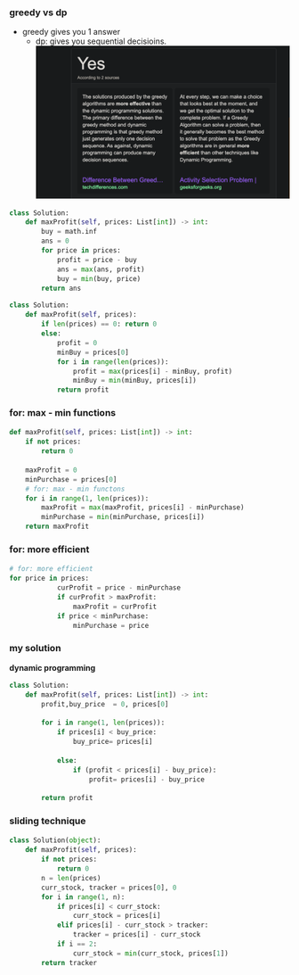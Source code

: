
### greedy  vs dp 
- greedy gives you 1 answer
	- dp: gives you sequential decisioins.
![](../../z/aharo24%202023-02-21%20at%2012.58.55%20AM.png)

```python
class Solution:
    def maxProfit(self, prices: List[int]) -> int:
        buy = math.inf
        ans = 0
        for price in prices:
            profit = price - buy
            ans = max(ans, profit)
            buy = min(buy, price)
        return ans
```

```python
class Solution:
    def maxProfit(self, prices):
        if len(prices) == 0: return 0
        else:
            profit = 0
            minBuy = prices[0]
            for i in range(len(prices)):
                profit = max(prices[i] - minBuy, profit)
                minBuy = min(minBuy, prices[i])
            return profit
```

### for: max - min functions
```python
def maxProfit(self, prices: List[int]) -> int:
	if not prices:
		return 0

	maxProfit = 0
	minPurchase = prices[0]
	# for: max - min functons
	for i in range(1, len(prices)):		
		maxProfit = max(maxProfit, prices[i] - minPurchase)
		minPurchase = min(minPurchase, prices[i])
	return maxProfit
```
###  for: more efficient 
```python
# for: more efficient 
for price in prices:
            curProfit = price - minPurchase
            if curProfit > maxProfit:
                maxProfit = curProfit
            if price < minPurchase:
                minPurchase = price
```




### my solution
**dynamic programming**
```python
class Solution:
    def maxProfit(self, prices: List[int]) -> int:
        profit,buy_price  = 0, prices[0]

        for i in range(1, len(prices)):
            if prices[i] < buy_price:
                buy_price= prices[i]

            else:
                if (profit < prices[i] - buy_price):
                    profit= prices[i] - buy_price

        return profit 
```






### sliding technique

```python
class Solution(object):
    def maxProfit(self, prices):
        if not prices:
            return 0
        n = len(prices)
        curr_stock, tracker = prices[0], 0
        for i in range(1, n):
            if prices[i] < curr_stock:
                curr_stock = prices[i]
            elif prices[i] - curr_stock > tracker:
                tracker = prices[i] - curr_stock
            if i == 2:
                curr_stock = min(curr_stock, prices[1])
        return tracker
```










